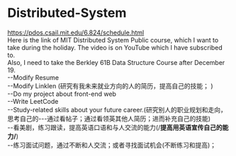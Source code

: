 # Distributed-System
https://pdos.csail.mit.edu/6.824/schedule.html  
Here is the link of MIT Distributed System Public course, which I want to take during the holiday. The video is on YouTube which I have subscribed to.     
Also, I need to take the Berkley 61B Data Structure Course after December 19.  
--Modify Resume  
--Modify Linklen (研究有我未来就业方向的人的简历，提高自己的技能； )  
--Do my project about front-end web  
--Write LeetCode  
--Study-related skills about your future career.(研究别人的职业规划和走向，思考自己的---通过看帖子；通过看领英其他人简历；进而补充自己的技能)  
--看美剧，练习跟读，提高英语口语和与人交流的能力(/**提高用英语宣传自己的能力/**)  
--练习面试问题，通过不断和人交流；或者寻找面试机会(不断练习和提高)；


